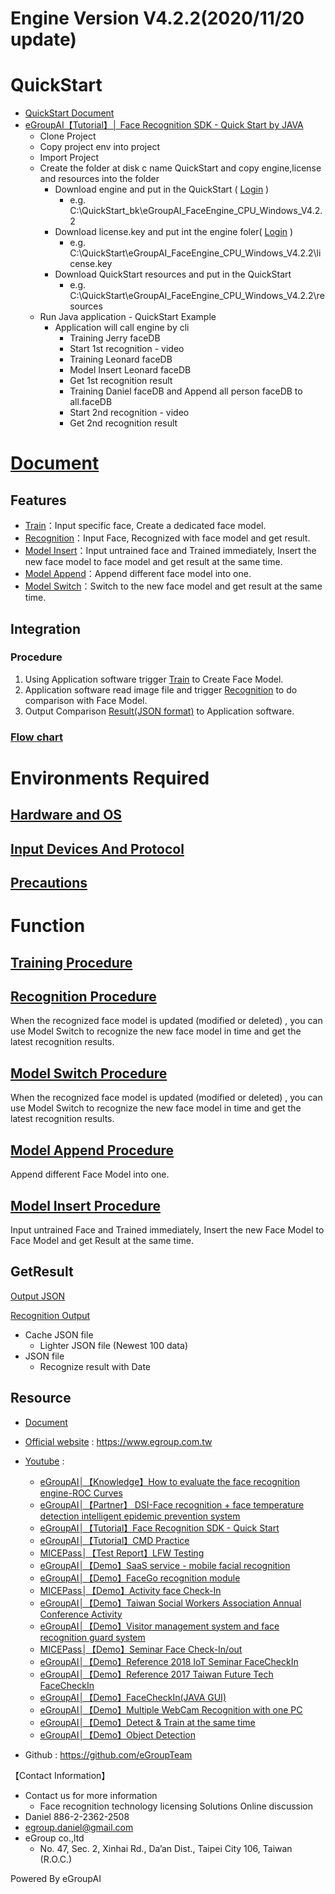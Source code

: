 # Engine Version V4.2.2(2020/11/20 update)

# QuickStart
* [QuickStart Document](https://reurl.cc/Y6r9N4)
* [eGroupAI【Tutorial】│ Face Recognition SDK - Quick Start by JAVA](https://reurl.cc/Z759b3)
   * Clone Project
   * Copy project env into project
   * Import Project
   * Create the folder at disk c name QuickStart and copy engine,license and resources into the folder
      * Download engine and put in the QuickStart ( [Login](https://www.egroup.com.tw) )
          * e.g. C:\QuickStart_bk\eGroupAI_FaceEngine_CPU_Windows_V4.2.2
      * Download license.key and put int the engine foler( [Login](https://www.egroup.com.tw) )
          * e.g. C:\QuickStart\eGroupAI_FaceEngine_CPU_Windows_V4.2.2\license.key
      * Download QuickStart resources and put in the QuickStart 
          * e.g. C:\QuickStart\eGroupAI_FaceEngine_CPU_Windows_V4.2.2\resources
   * Run Java application - QuickStart Example
      * Application will call engine by cli
          * Training Jerry faceDB
          * Start 1st recognition - video
          * Training Leonard faceDB
          * Model Insert Leonard faceDB
          * Get 1st recognition result
          * Training Daniel faceDB and Append all person faceDB to all.faceDB
          * Start 2nd recognition - video
          * Get 2nd recognition result

# [Document](https://www.egroup.com.tw/en/docs/windows-cpu/v4.2.1/introduce)
## Features
* [Train](https://www.egroup.com.tw/en/docs/windows-cpu/v4.2.1/train#0054007200610069006e0069006e0067002000500072006f006300650064007500720065)：Input specific face, Create a dedicated face model.
* [Recognition](https://www.egroup.com.tw/en/docs/windows-cpu/v4.2.1/recognize#005200650063006f0067006e006900740069006f006e)：Input Face, Recognized with face model and get result.
* [Model Insert](https://www.egroup.com.tw/en/docs/windows-cpu/v4.2.1/model-insert#004d006f00640065006c00200049006e0073006500720074)：Input untrained face and Trained immediately, Insert the new face model to face model
and get result at the same time.
* [Model Append](https://www.egroup.com.tw/en/docs/windows-cpu/v4.2.1/model-append#004d006f00640065006c00200041007000700065006e0064)：Append different face model into one.
* [Model Switch](https://www.egroup.com.tw/en/docs/windows-cpu/v4.2.1/model-switch#004d006f00640065006c0020005300770069007400630068)：Switch to the new face model and get result at the same time.

## Integration
### Procedure
1. Using Application software trigger [Train](https://www.egroup.com.tw/en/docs/windows-cpu/v4.2.1/model-switch#004d006f00640065006c0020005300770069007400630068) to Create Face Model.
2. Application software read image file and trigger [Recognition](https://www.egroup.com.tw/en/docs/windows-cpu/v4.2.1/recognize#005200650063006f0067006e006900740069006f006e) to do comparison with Face Model.
3. Output Comparison [Result(JSON format)](https://www.egroup.com.tw/en/docs/windows-cpu/v4.2.1/recognize#0052006500730075006c00740028004a0053004f004e00200066006f0072006d006100740029) to Application software.
### [Flow chart](https://www.egroup.com.tw/en/docs/windows-cpu/v4.2.1/introduce)

# Environments Required
## [Hardware and OS](https://www.egroup.com.tw/en/docs/windows-cpu/v4.2.1/introduce#0048006100720064007700610072006500200061006e00640020004f0053)
## [Input Devices And Protocol](https://www.egroup.com.tw/en/docs/windows-cpu/v4.2.1/introduce#0049006e0070007500740020004400650076006900630065007300200041006e0064002000500072006f0074006f0063006f006c)
## [Precautions](https://www.egroup.com.tw/en/docs/windows-cpu/v4.2.1/introduce#00500072006500630061007500740069006f006e0073)

# Function
## [Training Procedure](https://www.egroup.com.tw/en/docs/windows-cpu/v4.2.1/train#0046006c006f007700630068006100720074)

## [Recognition Procedure](https://www.egroup.com.tw/en/docs/windows-cpu/v4.2.1/recognize#0046006c006f007700630068006100720074) 
When the recognized face model is updated (modified or deleted) , you can use Model Switch to recognize the new face model in time and get the latest recognition results.

## [Model Switch Procedure](https://www.egroup.com.tw/en/docs/windows-cpu/v4.2.1/model-switch#004d006f00640065006c0020005300770069007400630068002000500072006f006300650064007500720065)
When the recognized face model is updated (modified or deleted) , you can use Model Switch to recognize the new face model in time and get the latest recognition results.

## [Model Append Procedure](https://www.egroup.com.tw/en/docs/windows-cpu/v4.2.1/model-append#005300630065006e006100720069006f0073)
Append different Face Model into one.

## [Model Insert Procedure](https://www.egroup.com.tw/en/docs/windows-cpu/v4.2.1/model-insert#005300630065006e006100720069006f0073)
Input untrained Face and Trained immediately, Insert the new Face Model to Face Model and get Result at the same time.

## GetResult
[Output JSON](https://www.egroup.com.tw/en/docs/windows-cpu/v4.2.1/qa#004a0073006f006e0020004900730073007500650073)

[Recognition Output](https://www.egroup.com.tw/en/docs/windows-cpu/v4.2.1/qa#004a0073006f006e0020004900730073007500650073)
*  Cache JSON file
    * Lighter JSON file (Newest 100 data)
* JSON file
    * Recognize result with Date

## Resource
* [Document](https://www.egroup.com.tw/en/docs)

* [Official website](https://www.egroup.com.tw) : https://www.egroup.com.tw
* [Youtube](https://www.youtube.com/channel/UCZ0S3b-P0v6gwU1YQifAXUA?view_as=subscriber) : 

  * [eGroupAI│【Knowledge】How to evaluate the face recognition engine-ROC Curves](https://www.youtube.com/watch?v=o6t3crMXqO4)  
  * [eGroupAI│【Partner】 DSI-Face recognition + face temperature detection intelligent epidemic prevention system](https://www.egroup.com.tw/en/solutions/1)
  * [eGroupAI│【Tutorial】Face Recognition SDK - Quick Start](https://www.youtube.com/watch?v=EAKXivFojF0)
  * [eGroupAI│【Tutorial】CMD Practice](https://www.youtube.com/watch?v=Am8SukUPVSc)
  * [MICEPass│【Test Report】LFW Testing](https://www.youtube.com/watch?v=SrBUcAlx8Po&t=193s)
  * [eGroupAI│【Demo】SaaS service - mobile facial recognition](https://www.egroup.com.tw/en/solutions/3)
  * [eGroupAI│【Demo】FaceGo recognition module](https://www.egroup.com.tw/en/solutions/4)
  * [MICEPass│【Demo】Activity face Check-In](https://www.egroup.com.tw/en/solutions/2)
  * [eGroupAI│【Demo】Taiwan Social Workers Association Annual Conference Activity](https://www.egroup.com.tw/en/solutions/5)
  * [eGroupAI│【Demo】Visitor management system and face recognition guard system](https://www.youtube.com/watch?v=KH2IDPDulDQ&t=24s)
  * [MICEPass│【Demo】Seminar Face Check-In/out](https://www.egroup.com.tw/en/solutions/6)
  * [eGroupAI│【Demo】Reference 2018 IoT Seminar FaceCheckIn](https://www.egroup.com.tw/en/solutions/7)
  * [eGroupAI│【Demo】Reference 2017 Taiwan Future Tech FaceCheckIn](https://www.egroup.com.tw/en/solutions/8)
  * [eGroupAI│【Demo】FaceCheckIn(JAVA GUI)](https://www.youtube.com/watch?v=9ZV8Jjqi5SY)
  * [eGroupAI│【Demo】Multiple WebCam Recognition with one PC](https://www.youtube.com/watch?v=OC5wpANob_A)
  * [eGroupAI│【Demo】Detect & Train at the same time](https://www.youtube.com/watch?v=g9Xg2OaepHw)  
  * [eGroupAI│【Demo】Object Detection](https://www.youtube.com/watch?v=H6SP5UpD2wk)





* Github : https://github.com/eGroupTeam



【Contact Information】
* Contact us for more information
    * Face recognition technology licensing
    Solutions
    Online discussion
* Daniel 886-2-2362-2508
* egroup.daniel@gmail.com
* eGroup co.,ltd
    * No. 47, Sec. 2, Xinhai Rd., Da’an Dist., Taipei City 106, Taiwan (R.O.C.)

Powered By eGroupAI
